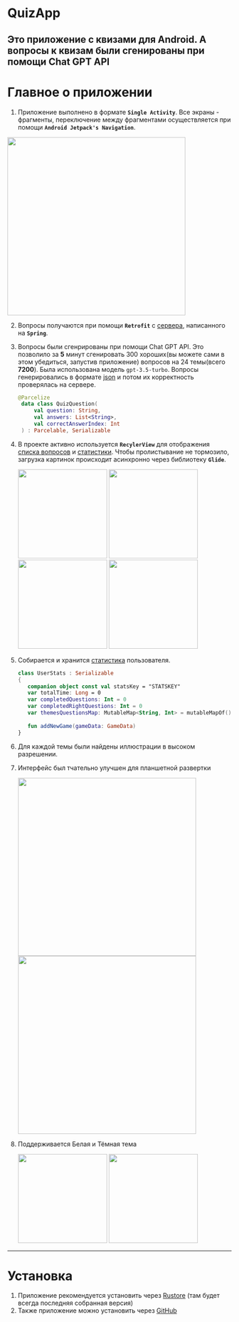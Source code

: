 # QuizApp
Это приложение с квизами для Android. А вопросы к квизам были сгенированы при помощи **Chat GPT API**
------
# Главное о приложении
1. Приложение выполнено в формате **`Single Activity`**. Все экраны - фрагменты, переключение между фрагментами осуществляется при помощи **`Android Jetpack's Navigation`**.
<img src="https://github.com/quqveik1/QuizApp/assets/64206443/aefb478e-070d-402b-a7b7-89ddb7af8a87" width="400">

2. Вопросы получаются при помощи **`Retrofit`** с [сервера](https://github.com/quqveik1/QuizServer), написанного на **`Spring`**.
3. Вопросы были сгенрированы при помощи Chat GPT API. Это позволило за **5** минут сгенировать 300 хороших(вы можете сами в этом убедиться, запустив приложение) вопросов на 24 темы(всего **7200**). Была использована модель `gpt-3.5-turbo`. Вопросы генeрировались в формате [json](https://github.com/quqveik1/QuizApp/blob/main/app/src/main/java/com/kurlic/quizapp/game/QuizQuestion.kt) и потом их корректность проверялась на сервере.
   ```kotlin
   @Parcelize
    data class QuizQuestion(
        val question: String,
        val answers: List<String>,
        val correctAnswerIndex: Int
    ) : Parcelable, Serializable
   ```
4. В проекте активно используется **`RecylerView`** для отображения [списка вопросов](https://github.com/quqveik1/QuizApp/blob/main/app/src/main/java/com/kurlic/quizapp/home/HomeFragment.kt) и [статистики](https://github.com/quqveik1/QuizApp/blob/main/app/src/main/java/com/kurlic/quizapp/stats/UserStatsFragment.kt).
   Чтобы пролистывание не тормозило, загрузка картинок происходит асинхронно через библиотеку **`Glide`**.
   
   <img src="https://github.com/quqveik1/QuizApp/assets/64206443/3246683a-c5d7-485f-9764-031d401f34f3" width="200">
   <img src="https://github.com/quqveik1/QuizApp/assets/64206443/bfa86b19-670f-475d-82fa-10ec9c02a6ac" width="200">
   <img src="https://github.com/quqveik1/QuizApp/assets/64206443/7e3ac36c-1eaf-498b-952a-6fec4efccec9" width="200">
   <img src="https://github.com/quqveik1/QuizApp/assets/64206443/17f1cc51-91ad-40be-95d4-7d64837f3443" width="200">

6. Собирается и хранится [статистика](https://github.com/quqveik1/QuizApp/blob/main/app/src/main/java/com/kurlic/quizapp/stats/UserStats.kt) пользователя.
   ```kotlin
   class UserStats : Serializable
   {
      companion object const val statsKey = "STATSKEY"
      var totalTime: Long = 0
      var completedQuestions: Int = 0
      var completedRightQuestions: Int = 0
      var themesQuestionsMap: MutableMap<String, Int> = mutableMapOf()
  
      fun addNewGame(gameData: GameData)
   }
   ```
7. Для каждой темы были найдены иллюстрации в высоком разрешении.
8. Интерфейс был тчательно улучшен для планшетной развертки
   
    <img src="https://github.com/quqveik1/QuizApp/assets/64206443/2b9a90ac-c22d-41fc-8865-e65b213d8211" width="400">
    <img src="https://github.com/quqveik1/QuizApp/assets/64206443/f9767e20-43ea-4f2b-a948-85f4f38e1497" width="400">
9. Поддерживается Белая и Тёмная тема
   
   <img src="https://github.com/quqveik1/QuizApp/assets/64206443/b3fa60cd-e6e9-4e44-b4bd-c0721e2461fd" width="200">
   <img src="https://github.com/quqveik1/QuizApp/assets/64206443/62bd03c8-e61d-492e-bc9b-b0bc4a7d9ccd" width="200">

----
# Установка
1. Приложение рекомендуется установить через [Rustore](https://apps.rustore.ru/app/com.kurlic.quizapp) (там будет всегда последняя собранная версия)
2. Также приложение можно установить через [GitHub](https://github.com/quqveik1/QuizApp/releases/latest)



    
   
